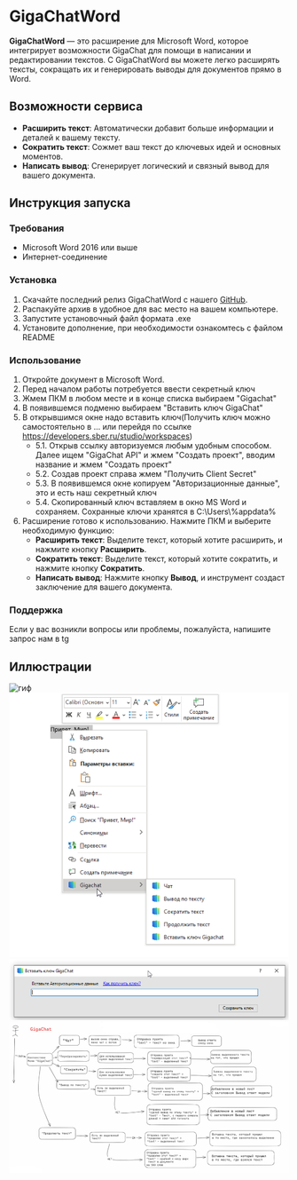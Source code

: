 # GigaChatWord

**GigaChatWord** — это расширение для Microsoft Word, которое интегрирует возможности GigaChat для помощи в написании и редактировании текстов. С GigaChatWord вы можете легко расширять тексты, сокращать их и генерировать выводы для документов прямо в Word.

## Возможности сервиса

- **Расширить текст**: Автоматически добавит больше информации и деталей к вашему тексту.
- **Сократить текст**: Сожмет ваш текст до ключевых идей и основных моментов.
- **Написать вывод**: Сгенерирует логический и связный вывод для вашего документа.

## Инструкция запуска

### Требования

- Microsoft Word 2016 или выше
- Интернет-соединение

### Установка

1. Скачайте последний релиз GigaChatWord с нашего [GitHub](https://github.com/Enfariches/VSTO_AddIn).
2. Распакуйте архив в удобное для вас место на вашем компьютере.
3. Запустите установочный файл формата .exe
4. Установите дополнение, при необходимости ознакомтесь с файлом README

### Использование

1. Откройте документ в Microsoft Word.
2. Перед началом работы потребуется ввести секретный ключ
3. Жмем ПКМ в любом месте и в конце списка выбираем "Gigachat"
4. В появившемся подменю выбираем "Вставить ключ GigaChat"
5. В открывшимся окне надо вставить ключ(Получить ключ можно самостоятельно в ... или  перейдя по ссылке https://developers.sber.ru/studio/workspaces)
    - 5.1. Открыв ссылку авторизуемся любым удобным способом. Далее ищем "GigaChat API" и жмем "Создать проект", вводим название и жмем "Создать проект"
    - 5.2. Создав проект справа жмем "Получить Client Secret"
    - 5.3. В появившемся окне копируем "Авторизационные данные", это и есть наш секретный ключ
    - 5.4. Скопированный ключ вставляем в окно MS Word и сохраняем. Сохранные ключи хранятся в C:\Users\\%appdata%
6. Расширение готово к использованию. Нажмите ПКМ и выберите необходимую функцию:
   - **Расширить текст**: Выделите текст, который хотите расширить, и нажмите кнопку **Расширить**.
   - **Сократить текст**: Выделите текст, который хотите сократить, и нажмите кнопку **Сократить**.
   - **Написать вывод**: Нажмите кнопку **Вывод**, и инструмент создаст заключение для вашего документа.


### Поддержка

Если у вас возникли вопросы или проблемы, пожалуйста, напишите запрос нам в tg



## Иллюстрации
![гиф](https://github.com/Enfariches/Gigachat_WordPlugin/blob/main/Видео.gif)
![UI](https://github.com/Enfariches/Gigachat_WordPlugin/blob/main/UI.png)
![key enter](https://github.com/Enfariches/Gigachat_WordPlugin/blob/main/PasteKey.png)
![plan](https://github.com/DinDron/test/blob/main/Рисунок2.png "Giga")
